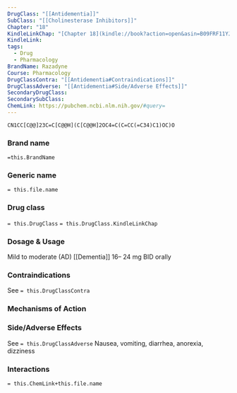 ```yaml
---
DrugClass: "[[Antidementia]]"
SubClass: "[[Cholinesterase Inhibitors]]"
Chapter: "18"
KindleLinkChap: "[Chapter 18](kindle://book?action=open&asin=B09FRF11YJ&location=9834)"
KindleLink: 
tags:
  - Drug
  - Pharmacology
BrandName: Razadyne
Course: Pharmacology
DrugClassContra: "[[Antidementia#Contraindications]]"
DrugClassAdverse: "[[Antidementia#Side/Adverse Effects]]"
SecondaryDrugClass: 
SecondarySubClass: 
ChemLink: https://pubchem.ncbi.nlm.nih.gov/#query=
---
```

```smiles
CN1CC[C@@]23C=C[C@@H](C[C@@H]2OC4=C(C=CC(=C34)C1)OC)O
```

### Brand name
`=this.BrandName`
### Generic name
`= this.file.name`
### Drug class 
`= this.DrugClass`
	`= this.DrugClass.KindleLinkChap`

### Dosage & Usage
Mild to moderate (AD) [[Dementia]]
16– 24 mg BID orally

### Contraindications
See `= this.DrugClassContra`

### Mechanisms of Action

### Side/Adverse Effects
See `= this.DrugClassAdverse`
Nausea, vomiting, diarrhea, anorexia, dizziness

### Interactions

`= this.ChemLink+this.file.name`
